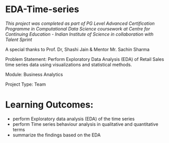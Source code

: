# EDA-Time-series

*This project was completed as part of PG Level Advanced Certification Programme in Computational Data Science coursework at Centre for Continuing Education - Indian Institute of Science in collaboration with Talent Sprint*

A special thanks to Prof. Dr, Shashi Jain & Mentor Mr. Sachin Sharma

Problem Statement: Perform Exploratory Data Analysis (EDA) of Retail Sales time series data using visualizations and statistical methods.

Module: Business Analytics 

Project Type: Team

# Learning Outcomes:
- perform Exploratory data analysis (EDA) of the time series
- perform Time series behaviour analysis in qualitative and quantitative terms
- summarize the findings based on the EDA
